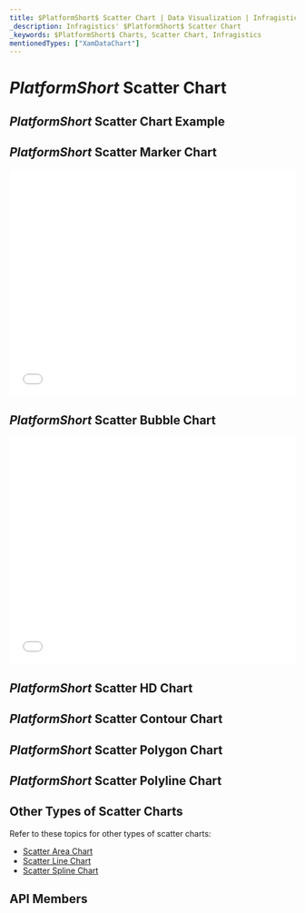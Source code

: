 ```yaml
---
title: $PlatformShort$ Scatter Chart | Data Visualization | Infragistics
_description: Infragistics' $PlatformShort$ Scatter Chart
_keywords: $PlatformShort$ Charts, Scatter Chart, Infragistics
mentionedTypes: ["XamDataChart"]
---
```

# $PlatformShort$ Scatter Chart

<!-- TODO add introduction to and purpose of using about using scatter series in data-chart -->

## $PlatformShort$ Scatter Chart Example
<!-- TODO use this iframe which will point to a new sample:
<iframe src='{environment:dvDemosBaseUrl}/charts/data-chart-type-scatter-series' width="100%" height="100%" seamless frameBorder="0" onload="onXPlatSampleIframeContentLoaded(this);" alt="$PlatformShort$ Scatter Chart Example"></iframe> -->

## $PlatformShort$ Scatter Marker Chart

<div class="sample-container loading" style="height: 400px">
    <iframe id="cc-chart-with-legend" src='{environment:dvDemosBaseUrl}/charts/data-chart-scatter-point-chart' width="100%" height="100%" seamless frameBorder="0" onload="onXPlatSampleIframeContentLoaded(this);" alt="$PlatformShort$ Scatter Marker Chart"></iframe>
</div>

<div class="divider--half"></div>

## $PlatformShort$ Scatter Bubble Chart

<div class="sample-container loading" style="height: 400px">
    <iframe id="cc-chart-with-legend" src='{environment:dvDemosBaseUrl}/charts/data-chart-scatter-bubble-chart-multiple-sources' width="100%" height="100%" seamless frameBorder="0" onload="onXPlatSampleIframeContentLoaded(this);" alt="$PlatformShort$ Scatter Bubble Chart"></iframe>
</div>

<div class="divider--half"></div>

## $PlatformShort$ Scatter HD Chart

<!-- data-chart-type-scatter-hd-series.md -->

## $PlatformShort$ Scatter Contour Chart

<!-- TODO copy and combine content (code snippets, description) from these topics:
	data-chart-type-scatter-contour-series.md
-->

## $PlatformShort$ Scatter Polygon Chart

<!-- data-chart-type-scatter-polygon-series.md -->

## $PlatformShort$ Scatter Polyline Chart

<!-- data-chart-type-scatter-polyline-series.md -->

## Other Types of Scatter Charts

Refer to these topics for other types of scatter charts:

- [Scatter Area Chart](chart-types-area.md#$PlatformShort$-Scatter-Area-Chart)
- [Scatter Line Chart](chart-types-line.md#$PlatformShort$-Scatter-Line-Chart)
- [Scatter Spline Chart](chart-types-spline.md#$PlatformShort$-Scatter-Spline-Chart)


## API Members
<!-- TODO list API links used in this topic -->

